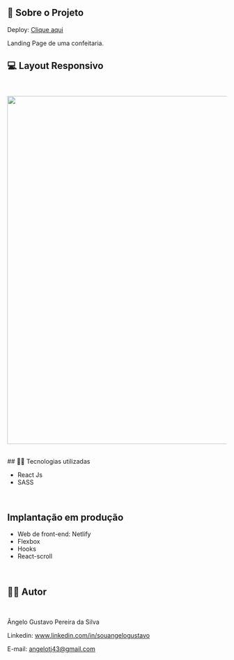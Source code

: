 
## 🔗 Sobre o Projeto

Deploy:  [Clique aqui](https://ladingpage-cake.netlify.app/)

<p>
Landing Page de uma confeitaria.
</p>


## 💻 Layout Responsivo
<br>
<p align='center'>
<img width='800' src='https://uploaddeimagens.com.br/images/004/060/963/full/screencapture-ladingpage-cake-netlify-app-2022-10-14-12_09_37_%281%29.png?1665760608'>
</p>

<br>
## 🧑‍💻 Tecnologias utilizadas
<br>

- React Js
- SASS

<br>

## Implantação em produção

- Web de front-end: Netlify
- Flexbox
- Hooks
- React-scroll
<br>

## 🧑‍💻 Autor
<br>

Ângelo Gustavo Pereira da Silva

Linkedin: www.linkedin.com/in/souangelogustavo

E-mail: angelotj43@gmail.com

